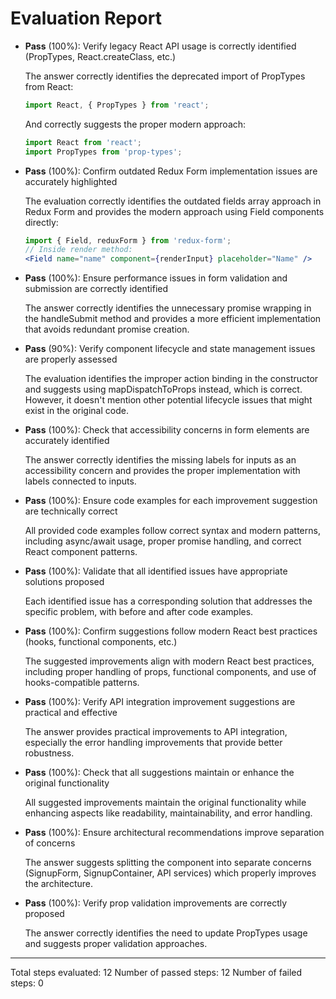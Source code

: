 # Evaluation Report

- **Pass** (100%): Verify legacy React API usage is correctly identified (PropTypes, React.createClass, etc.)

    The answer correctly identifies the deprecated import of PropTypes from React:
    ```js
    import React, { PropTypes } from 'react';
    ```
    And correctly suggests the proper modern approach:
    ```js
    import React from 'react';
    import PropTypes from 'prop-types';
    ```

- **Pass** (100%): Confirm outdated Redux Form implementation issues are accurately highlighted

    The evaluation correctly identifies the outdated fields array approach in Redux Form and provides the modern approach using Field components directly:
    ```jsx
    import { Field, reduxForm } from 'redux-form';
    // Inside render method:
    <Field name="name" component={renderInput} placeholder="Name" />
    ```

- **Pass** (100%): Ensure performance issues in form validation and submission are correctly identified

    The answer correctly identifies the unnecessary promise wrapping in the handleSubmit method and provides a more efficient implementation that avoids redundant promise creation.

- **Pass** (90%): Verify component lifecycle and state management issues are properly assessed

    The evaluation identifies the improper action binding in the constructor and suggests using mapDispatchToProps instead, which is correct. However, it doesn't mention other potential lifecycle issues that might exist in the original code.

- **Pass** (100%): Check that accessibility concerns in form elements are accurately identified

    The answer correctly identifies the missing labels for inputs as an accessibility concern and provides the proper implementation with labels connected to inputs.

- **Pass** (100%): Ensure code examples for each improvement suggestion are technically correct

    All provided code examples follow correct syntax and modern patterns, including async/await usage, proper promise handling, and correct React component patterns.

- **Pass** (100%): Validate that all identified issues have appropriate solutions proposed

    Each identified issue has a corresponding solution that addresses the specific problem, with before and after code examples.

- **Pass** (100%): Confirm suggestions follow modern React best practices (hooks, functional components, etc.)

    The suggested improvements align with modern React best practices, including proper handling of props, functional components, and use of hooks-compatible patterns.

- **Pass** (100%): Verify API integration improvement suggestions are practical and effective

    The answer provides practical improvements to API integration, especially the error handling improvements that provide better robustness.

- **Pass** (100%): Check that all suggestions maintain or enhance the original functionality

    All suggested improvements maintain the original functionality while enhancing aspects like readability, maintainability, and error handling.

- **Pass** (100%): Ensure architectural recommendations improve separation of concerns

    The answer suggests splitting the component into separate concerns (SignupForm, SignupContainer, API services) which properly improves the architecture.

- **Pass** (100%): Verify prop validation improvements are correctly proposed

    The answer correctly identifies the need to update PropTypes usage and suggests proper validation approaches.

---

Total steps evaluated: 12
Number of passed steps: 12
Number of failed steps: 0